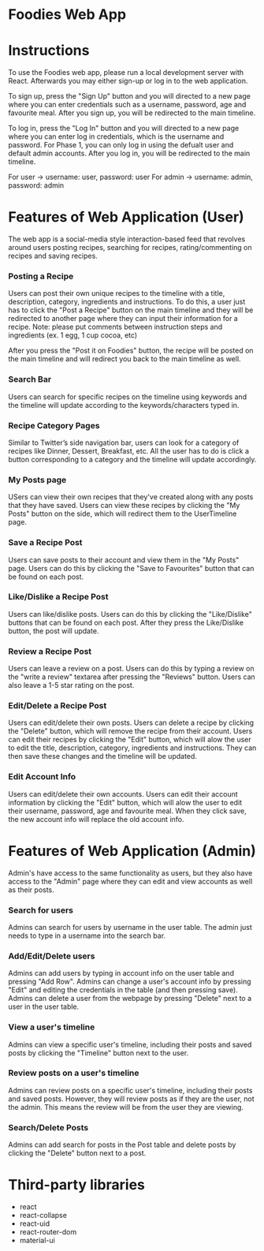 # Foodies Web App
# Instructions

To use the Foodies web app, please run a local development server with React. Afterwards you may either sign-up or log in to the web application.

To sign up, press the "Sign Up" button and you will directed to a new page where you can enter credentials such as a username, password, age and favourite meal. After you sign up, you will be redirected to the main timeline.

To log in, press the "Log In" button and you will directed to a new page where you can enter log in credentials, which is the username and password. For Phase 1, you can only log in using the defualt user and default admin accounts. After you log in, you will be redirected to the main timeline.

For user -> username: user, password: user
For admin -> username: admin, password: admin

# Features of Web Application (User)
The web app is a social-media style interaction-based feed that revolves around users posting recipes, searching for recipes, rating/commenting on recipes and saving recipes.

### Posting a Recipe
Users can post their own unique recipes to the timeline with a title, description, category, ingredients and instructions. To do this, a user just has to click the "Post a Recipe" button on the main timeline and they will be redirected to another page where they can input their information for a recipe. Note: please put comments between instruction steps and ingredients (ex. 1 egg, 1 cup cocoa, etc)

After you press the "Post it on Foodies" button, the recipe will be posted on the main timeline and will redirect you back to the main timeline as well.

### Search Bar
Users can search for specific recipes on the timeline using keywords and the timeline will update according to the keywords/characters typed in. 

### Recipe Category Pages
Similar to Twitter’s side navigation bar, users can look for a category of recipes like Dinner, Dessert, Breakfast, etc. All the user has to do is click a button corresponding to a category and the timeline will update accordingly. 

### My Posts page
USers can view their own recipes that they've created along with any posts that they have saved. Users can view these recipes by clicking the "My Posts" button on the side, which will redirect them to the UserTimeline page. 

### Save a Recipe Post
Users can save posts to their account and view them in the "My Posts" page. Users can do this by clicking the "Save to Favourites" button that can be found on each post.

### Like/Dislike a Recipe Post
Users can like/dislike posts. Users can do this by clicking the "Like/Dislike" buttons that can be found on each post. After they press the Like/Dislike button, the post will update.

### Review a Recipe Post
Users can leave a review on a post. Users can do this by typing a review on the "write a review" textarea after pressing the "Reviews" button. Users can also leave a 1-5 star rating on the post.

### Edit/Delete a Recipe Post
Users can edit/delete their own posts. Users can delete a recipe by clicking the "Delete" button, which will remove the recipe from their account. Users can edit their recipes by clicking the "Edit" button, which will alow the user to edit the title, description, category, ingredients and instructions. They can then save these changes and the timeline will be updated. 

### Edit Account Info
Users can edit/delete their own accounts. Users can edit their account information by clicking the "Edit" button, which will alow the user to edit their username, password, age and favourite meal. When they click save, the new account info will replace the old account info.

# Features of Web Application (Admin)
Admin's have access to the same functionality as users, but they also have access to the "Admin" page where they can edit and view accounts as well as their posts.

### Search for users
Admins can search for users by username in the user table. The admin just needs to type in a username into the search bar.

### Add/Edit/Delete users
Admins can add users by typing in account info on the user table and pressing "Add Row". Admins can change a user's account info by pressing "Edit" and editing the credentials in the table (and then pressing save). Admins can delete a user from the webpage by pressing "Delete" next to a user in the user table. 

### View a user's timeline
Admins can view a specific user's timeline, including their posts and saved posts by clicking the "Timeline" button next to the user. 

### Review posts on a user's timeline
Admins can review posts on a specific user's timeline, including their posts and saved posts. However, they will review posts as if they are the user, not the admin. This means the review will be from the user they are viewing.

### Search/Delete Posts
Admins can add search for posts in the Post table and delete posts by clicking the "Delete" button next to a post.

# Third-party libraries
- react
- react-collapse
- react-uid
- react-router-dom
- material-ui
